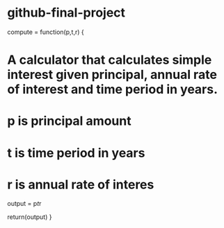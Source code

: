 # github-final-project
compute = function(p,t,r) {
  # A calculator that calculates simple interest given principal, annual rate of interest and time period in years.
  # p is principal amount
  # t is time period in years
  # r is annual rate of interes
  output = p*t*r
  
  return(output)
}
